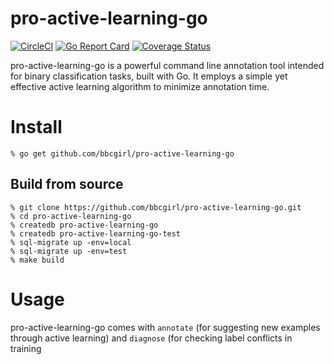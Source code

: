 # pro-active-learning-go
[![CircleCI](https://circleci.com/gh/bbcgirl/pro-active-learning-go.svg?style=shield)](https://circleci.com/gh/bbcgirl/pro-active-learning-go)
[![Go Report Card](https://goreportcard.com/badge/github.com/bbcgirl/pro-active-learning-go)](https://goreportcard.com/report/github.com/bbcgirl/pro-active-learning-go)
[![Coverage Status](https://coveralls.io/repos/github/bbcgirl/pro-active-learning-go/badge.svg?branch=master)](https://coveralls.io/github/bbcgirl/pro-active-learning-go?branch=master)

pro-active-learning-go is a powerful command line annotation tool intended for binary classification tasks, built with Go. It employs a simple yet effective active learning algorithm to minimize annotation time.

# Install

```console
% go get github.com/bbcgirl/pro-active-learning-go
```

## Build from source

```console
% git clone https://github.com/bbcgirl/pro-active-learning-go.git
% cd pro-active-learning-go
% createdb pro-active-learning-go
% createdb pro-active-learning-go-test
% sql-migrate up -env=local
% sql-migrate up -env=test
% make build
```

# Usage
pro-active-learning-go comes with `annotate` (for suggesting new examples through active learning) and `diagnose` (for checking label conflicts in training 